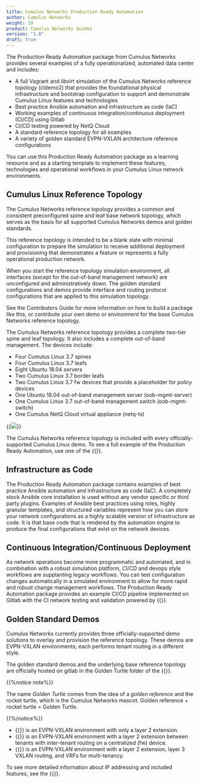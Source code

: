 ```yaml
---
title: Cumulus Networks Production Ready Automation
author: Cumulus Networks
weight: 10
product: Cumulus Networks Guides
version: "1.0"
draft: true
---
```

The Production Ready Automation package from Cumulus Networks provides several examples of a fully operationalized, automated data center and includes:

- A full Vagrant and libvirt simulation of the Cumulus Networks reference topology (cldemo2) that provides the foundational physical infrastructure and bootstrap configuration to support and demonstrate Cumulus Linux features and technologies
- Best practice Ansible automation and infrastructure as code (IaC)
- Working examples of continuous integration/continuous deployment (CI/CD) using Gitlab
- CI/CD testing powered by NetQ Cloud
- A standard reference topology for all examples
- A variety of golden standard EVPN-VXLAN architecture reference configurations

You can use this Production Ready Automation package as a learning resource and as a starting template to implement these features, technologies and operational workflows in your Cumulus Linux network environments.

## Cumulus Linux Reference Topology

The Cumulus Networks reference topology provides a common and consistent preconfigured spine and leaf base network topology, which serves as the basis for all supported Cumulus Networks demos and golden standards.

This reference topology is intended to be a blank slate with minimal configuration to prepare the simulation to receive additional deployment and provisioning that demonstrates a feature or represents a fully operational production network.

When you start the reference topology simulation environment, all interfaces (except for the out-of-band management network) are unconfigured and administratively down. The golden standard configurations and demos provide interface and routing protocol configurations that are applied to this simulation topology.

See the Contributors Guide for more information on how to build a package like this, or contribute your own demo or environment for the base Cumulus Networks reference topology.

The Cumulus Networks reference topology provides a complete two-tier spine and leaf topology. It also includes a complete out-of-band management. The devices include:

- Four Cumulus Linux 3.7 spines
- Four Cumulus Linux 3.7 leafs
- Eight Ubuntu 18.04 servers
- Two Cumulus Linux 3.7 border leafs
- Two Cumulus Linux 3.7 fw devices that provide a placeholder for *policy* devices
- One Ubuntu 18.04 out-of-band management server (oob-mgmt-server)
- One Cumulus Linux 3.7 out-of-band management switch (oob-mgmt-switch)
- One Cumulus NetQ Cloud virtual appliance (netq-ts)

{{<img src="/images/guides/cldemo2-diagram.png" >}}

The Cumulus Networks reference topology is included with every officially-supported Cumulus Linux demo. To see a full example of the Production Ready Automation, use one of the {{<link text="EVPN VXLAN golden standard demos" title="#golden standard demos" >}}.

## Infrastructure as Code

The Production Ready Automation package contains examples of best practice Ansible automation and infrastructure as code (IaC). A completely stock Ansible core installation is used without any vendor specific or third party plugins. Examples of Ansible best practices using roles, highly granular templates, and structured variables represent how you can store your network configurations as a highly scalable version of infrastructure as code. It is that base code that is rendered by the automation engine to produce the final configurations that exist on the network devices.

## Continuous Integration/Continuous Deployment

As network operations become more programmatic and automated, and in combination with a robust simulation platform, CI/CD and devops style workflows are supplanting legacy workflows. You can test configuration changes automatically in a simulated environment to allow for more rapid and robust change management workflows. The Production Ready Automation package provides an example CI/CD pipeline implemented on Gitlab with the CI network testing and validation powered by {{<exlink url="https://docs.cumulusnetworks.com/cumulus-netq/" text="Cumulus NetQ">}}.

## Golden Standard Demos

Cumulus Networks currently provides three officially-supported demo solutions to overlay and provision the reference topology. These demos are EVPN-VXLAN environments; each performs tenant routing in a different style.

The golden standard demos and the underlying base reference topology are officially hosted on gitlab in the Golden Turtle folder of the {{<exlink url="https://gitlab.com/cumulus-consulting/goldenturtle" text="Cumulus Consulting Gitlab group">}}.

{{%notice note%}}

The name *Golden Turtle* comes from the idea of a *golden reference* and the rocket turtle, which is the Cumulus Networks mascot. Golden reference + rocket turtle = Golden Turtle.

{{%/notice%}}

- {{<exlink url="https://gitlab.com/cumulus-consulting/goldenturtle/dc_configs_vxlan_evpnl2only" text="EVPN Layer 2 Only">}} is an EVPN-VXLAN environment with only a layer 2 extension.
- {{<exlink url="https://gitlab.com/cumulus-consulting/goldenturtle/dc_configs_vxlan_evpncent" text="EVPN Centralized Routing">}} is an EVPN-VXLAN environment with a layer 2 extension between tenants with inter-tenant routing on a centralized (fw) device.
- {{<exlink url="https://gitlab.com/cumulus-consulting/goldenturtle/dc_configs_vxlan_evpnsym" text="EVPN Symmetric Mode">}} is an EVPN-VXLAN environment with a layer 2 extension, layer 3 VXLAN routing, and VRFs for multi-tenancy.

To see more detailed information about IP addressing and included features, see the {{<exlink url="https://gitlab.com/cumulus-consulting/goldenturtle" text="README.md page of the demo">}}.
